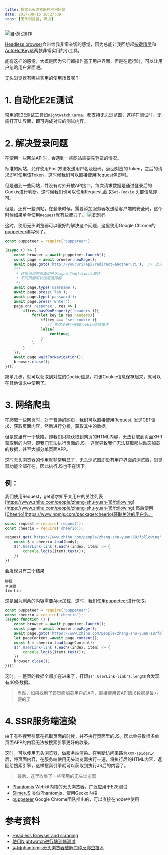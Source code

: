 ```yaml
---
title: 探索无头浏览器的应用场景
date: 2017-09-16 10:27:09
tags: [无头浏览器, 爬虫]
---
```


![自动化操作](http://o93mwnwp7.bkt.clouddn.com/blog/automateexpenses.jpg)

[Headless browser](https://en.wikipedia.org/wiki/Headless_browser)会带给我非常亲切的感觉，因为总能让我回想起[按键精灵](http://www.anjian.com/)和[AutoHotKey](https://www.autohotkey.com/)这两款非常实用的小工具。

<!--more-->

能有这样的感觉，大概是因为它们都操作基于用户界面，但是在运行时，可以让用户忽略用户界面吧。

无头浏览器有哪些实用的使用场景呢？

# 1. 自动化E2E测试
常用的E2E测试工具如`nightwatch`,`Karma`，都支持无头浏览器，这样在测试时，无需打开UI界面，即可完成对应的测试内容。

# 2. 解决登录问题
在使用一些网站API时，会遇到一些网站需要先登录的情况。

标准的网站，允许使用Post方法发送用户名及密码，返回对应的Token，之后的请求即可使用该Token，这时候我们可以直接使用[Request](https://www.npmjs.com/package/request)包即可。

但是遇到一些网站，并没有对外开放API接口，每次请求数据是通过登录后的Cookis进行判断。这时候我们也可以使用Request,截取`Set-Cookie` 头部信息即可。

但是，还有一些网站，在登录时候，需要添加服务器发送给客户端的安全码，这个时候如果单单使用`Request`就有些费力了。
![识别码](http://o93mwnwp7.bkt.clouddn.com/random.png)

这时，使用无头浏览器可以很好的解决这个问题，这里使用Google Chrome的[puppeteer](https://github.com/GoogleChrome/puppeteer)编写例子。

```js
const puppeteer = require('puppeteer');

(async () => {
    const browser = await puppeteer.launch();
    const page = await browser.newPage();
    await page.goto('http://youruri/api?redirect=anotheruri');  // 进入对应的登录页面
    /**
     * 这里测试的页面用户名input为autofocus属性
     * 不同页面可以使用选择器
     */
    await page.type('username');
    await page.press('Tab');
    await page.type('password');
    await page.press('Enter');
    page.on('response', res => {
        if(res.hasOwnProperty('headers')){
            for(let key in res.headers){
                if(key === 'set-cookie'){
                   // 在这里进行获取Cookie信息操作
                }else{
                    continue;
                }
            }
        }
    });
    await page.waitForNavigation();
    browser.close();
})();
```
简单几步，就可以获取到对应的Cookie信息，将该Cookie信息保存起来，就可以在其他请求中使用了。

# 3. 网络爬虫
在爬取一些网页时，对于普通的网页，我们可以直接使用Request, 发送GET请求，获取页面内容，然后进行分析，获取其中的数据。

但是这里有一个缺陷，即我们只能获取到网页的HTML内容，无法获取到页面XHR获取到的内容，即我们无法执行页面的JS。
这就导致我们无法获取那些动态加载的数据，甚至大部分单页面APP。

这时无头浏览器的作用就非常明显了，无头浏览器即没有用户界面的浏览器，浏览器功能全部存在，因此执行JS也不在话下。

## 例：

我们使用Request，get请求知乎某用户的关注列表[https://www.zhihu.com/people/zhang-shu-yuan-18/following](https://www.zhihu.com/people/zhang-shu-yuan-18/following),然后使用[Cheerio](https://www.npmjs.com/package/cheerio)获取关注的用户名。
```js
const request = require('request');
const cheerio = require('cheerio');

request.get('https://www.zhihu.com/people/zhang-shu-yuan-18/following', (error, res, body) => {
    const $ = cheerio.load(body);
    $('.UserLink-link').each((index, item) => {
        console.log($(item).text());
    })
})
```
会发现只有三个结果
```
柳佳
李沫霖
Jim Liu
```
这是因为剩余的内容需要Ajax加载，这时，我们使用[puppeteer](https://github.com/GoogleChrome/puppeteer)进行获取。

```js
const puppeteer = require('puppeteer');
const cheerio = require('cheerio');
(async function () {
    const browser = await puppeteer.launch();
    const page = await browser.newPage();
    await page.goto('https://www.zhihu.com/people/zhang-shu-yuan-18/following');
    let pageContent =await page.content();
    const $ = cheerio.load(pageContent);
    $('.UserLink-link').each((index, item) => {
        console.log($(item).text());
    })
    browser.close();
})()
```
这时，一整页的数据全部加在进来了，打印`$('.UserLink-link').length`会发现有40条数据。

> 当然，如果找到了该页面加载用户的API，直接使用该API请求数据是最方便的了

# 4. SSR服务端渲染

由于有些搜索引擎在抓取页面的时候，并不执行页面里的JS，因此会导致很多单页面APP的内容无法被搜索引擎更好的收录。

这时，可以使用无头浏览器，做服务端渲染。在判断访问来路为`XXX-spider`之后，将页面内容，在服务端使用无头浏览器执行一遍，将执行后的HTML内容，返回给搜索引擎，这样搜索引擎就可以获取到执行JS后的内容了。

> 最后，这里收集了一些常用的无头浏览器

* [Phantomjs](http://phantomjs.org/) Webkit内核的无头浏览器，广泛应用于E2E测试
* [SlimerJS](https://slimerjs.org/) 类似Phantomjs，使用Gecko内核
* [puppeteer](https://github.com/GoogleChrome/puppeteer) Google Chrome团队推出的，可以直接在node中使用

# 参考资料

* [Headless Browser and scraping](https://stackoverflow.com/questions/18539491/headless-browser-and-scraping-solutions)
* [使用Nightwatch进行端到端测试](http://www.infoq.com/cn/news/2014/02/nightwatch)
* [运用phantomjs无头浏览器破解四种反爬虫技术](http://python.jobbole.com/86415/)